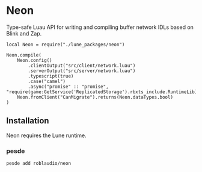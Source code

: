 # Neon

Type-safe Luau API for writing and compiling buffer network IDLs based on Blink
and Zap.

```Luau
local Neon = require("./lune_packages/neon")

Neon.compile(
	Neon.config()
		.clientOutput("src/client/network.luau")
		.serverOutput("src/server/network.luau")
		.typescript(true)
		.case("camel")
		.async("promise" :: "promise", "require(game:GetService('ReplicatedStorage').rbxts_include.RuntimeLib)"),
	Neon.fromClient("CanMigrate").returns(Neon.dataTypes.bool)
)
```

## Installation

Neon requires the Lune runtime.

### pesde

```
pesde add roblaudio/neon
```
